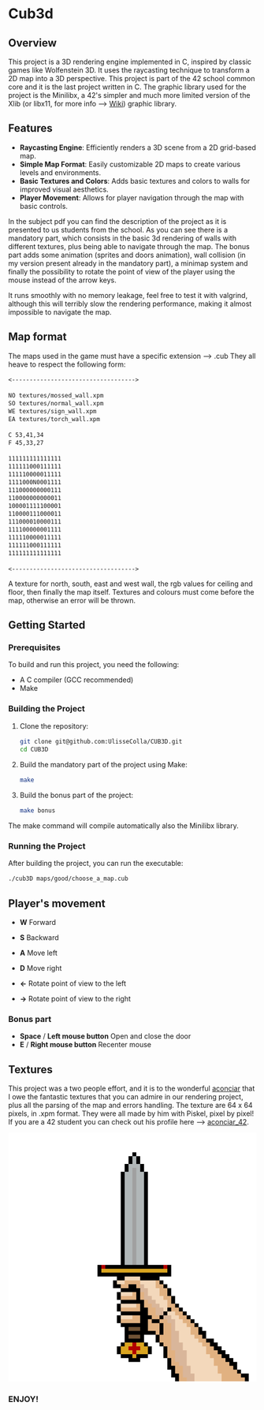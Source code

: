 # Cub3d

## Overview
This project is a 3D rendering engine implemented in C, inspired by classic games like Wolfenstein 3D. It uses the raycasting technique to transform a 2D map into a 3D perspective. This project is part of the 42 school common core and it is the last project written in C. The graphic library used for the project is the Minilibx, a 42's simpler and much more limited version of the Xlib (or libx11, for more info --> [Wiki](https://en.wikipedia.org/wiki/Xlib)) graphic library.

## Features
- **Raycasting Engine**: Efficiently renders a 3D scene from a 2D grid-based map.
- **Simple Map Format**: Easily customizable 2D maps to create various levels and environments.
- **Basic Textures and Colors**: Adds basic textures and colors to walls for improved visual aesthetics.
- **Player Movement**: Allows for player navigation through the map with basic controls.

In the subject pdf you can find the description of the project as it is presented to us students from the school.
As you can see there is a mandatory part, which consists in the basic 3d rendering of walls with different textures, plus being able to navigate through the map.
The bonus part adds some animation (sprites and doors animation), wall collision (in my version present already in the mandatory part), a minimap system and finally the possibility to rotate the point of view of the player using the mouse instead of the arrow keys.

It runs smoothly with no memory leakage, feel free to test it with valgrind, although this will terribly slow the rendering performance, making it almost impossible to navigate the map.

## Map format

The maps used in the game must have a specific extension --> .cub
They all heave to respect the following form:
```
<----------------------------------->

NO textures/mossed_wall.xpm
SO textures/normal_wall.xpm
WE textures/sign_wall.xpm
EA textures/torch_wall.xpm

C 53,41,34
F 45,33,27

111111111111111
111111000111111
111110000011111
1111000N0001111
111000000000111
110000000000011
100001111100001
110000111000011
111000010000111
111100000001111
111110000011111
111111000111111
111111111111111

<----------------------------------->
```
A texture for north, south, east and west wall, the rgb values for ceiling and floor, then finally the map itself.
Textures and colours must come before the map, otherwise an error will be thrown.

## Getting Started

### Prerequisites
To build and run this project, you need the following:
- A C compiler (GCC recommended)
- Make

### Building the Project
1. Clone the repository:
    ```sh
    git clone git@github.com:UlisseColla/CUB3D.git
    cd CUB3D
    ```
2. Build the mandatory part of the project using Make:
    ```sh
    make
    ```
3. Build the bonus part of the project:
    ```sh
    make bonus
    ```
The make command will compile automatically also the Minilibx library.

### Running the Project
After building the project, you can run the executable:
```sh
./cub3D maps/good/choose_a_map.cub
```

## Player's movement
- **W** Forward
- **S** Backward
- **A** Move left
- **D** Move right

- **<-** Rotate point of view to the left
- **->** Rotate point of view to the right

### Bonus part
- **Space** / **Left mouse button** Open and close the door
- **E** / **Right mouse button** Recenter mouse

## Textures

This project was a two people effort, and it is to the wonderful [aconciar](https://github.com/aconciar) that I owe the fantastic textures that you can admire in our rendering project, plus all the parsing of the map and errors handling. The texture are 64 x 64 pixels, in .xpm format. They were all made by him with Piskel, pixel by pixel! If you are a 42 student you can check out his profile here --> [aconciar_42](https://profile.intra.42.fr/users/aconciar).

![sprite_animation](textures/png/sprite_1.png)


### ENJOY!


